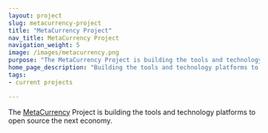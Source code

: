 ```yaml
---
layout: project
slug: metacurrency-project
title: "MetaCurrency Project"
nav_title: MetaCurrency Project
navigation_weight: 5
image: /images/metacurrency.png
purpose: "The MetaCurrency Project is building the tools and technology platforms to open source the next economy."
home_page_description: "Building the tools and technology platforms to open source the next economy"
tags:
- current projects

---
```


The [MetaCurrency](http://www.metacurrency.org/)  Project is building the tools and technology platforms to open source the next economy.
